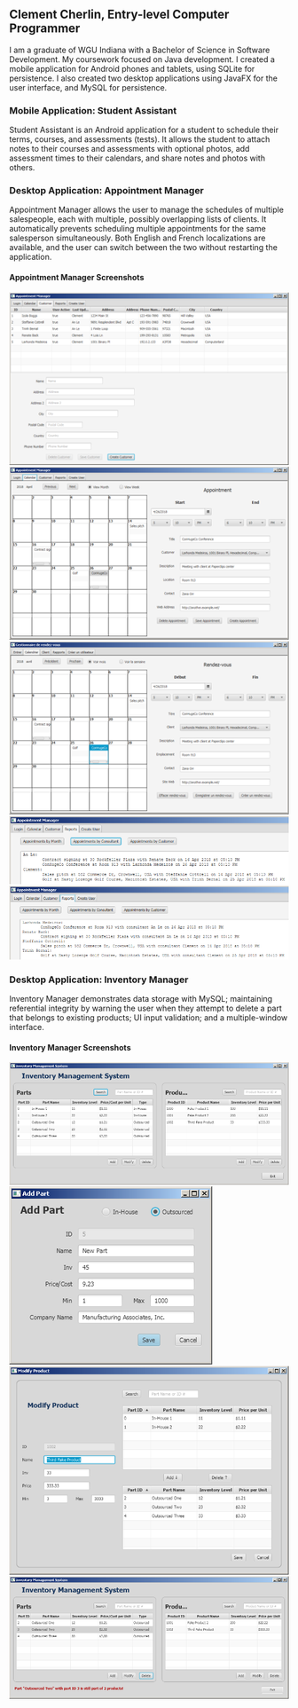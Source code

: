 ## Clement Cherlin, Entry-level Computer Programmer

I am a graduate of WGU Indiana with a Bachelor of Science in Software Development. My coursework focused on Java development. I created a mobile application for Android phones and tablets, using SQLite for persistence. I also created two desktop applications using JavaFX for the user interface, and MySQL for persistence.

### Mobile Application: Student Assistant

Student Assistant is an Android application for a student to schedule their terms, courses, and assessments (tests). It allows the student to attach notes to their courses and assessments with optional photos, add assessment times to their calendars, and share notes and photos with others.

### Desktop Application: Appointment Manager

Appointment Manager allows the user to manage the schedules of multiple salespeople, each with multiple, possibly overlapping lists of clients. It automatically prevents scheduling multiple appointments for the same salesperson simultaneously. Both English and French localizations are available, and the user can switch between the two without restarting the application.

#### Appointment Manager Screenshots

![Customer Screen](image/Appointment-manager-customer-screen.png)
![Calendar Screen](image/Appointment-manager-calendar.png)
![French Localization](image/Appointment-manager-french-localization.png)
![Report by Consultant](image/Appointment-manager-report-by-consultant.png)
![Report by Customer](image/Appointment-manager-report-by-customer.png)

### Desktop Application: Inventory Manager

Inventory Manager demonstrates data storage with MySQL; maintaining referential integrity by warning the user when they attempt to delete a part that belongs to existing products; UI input validation; and a multiple-window interface.

#### Inventory Manager Screenshots

![Main Window](image/Inventory-main-window.png)
![Add Part](image/Inventory-add-part.png)
![Modify Product](image/Inventory-modify-product.png)
![Main Window with Error Message](image/Inventory-main-window-with-message.png)
